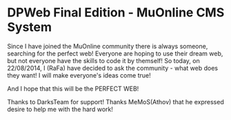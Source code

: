 DPWeb Final Edition - MuOnline CMS System
===========

Since I have joined the MuOnline community there is always someone, searching for
the perfect web!
Everyone are hoping to use their dream web, but not everyone have the skills to 
code it by themself! So today, on 22/08/2014, I (RaFa) have decided to ask the
community - what web does they want! I will make everyone's ideas come true!

And I hope that this will be the PERFECT WEB!

Thanks to DarksTeam for support!
Thanks MeMoS(Athov) that he expressed desire to help me with the hard work!
